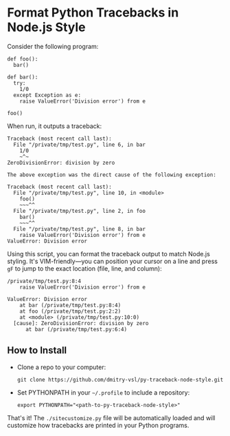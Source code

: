 # Format Python Tracebacks in Node.js Style

Consider the following program:
```
def foo():
  bar()

def bar():
  try:
    1/0
  except Exception as e:
    raise ValueError('Division error') from e

foo()
```

When run, it outputs a traceback:
```
Traceback (most recent call last):
  File "/private/tmp/test.py", line 6, in bar
    1/0
    ~^~
ZeroDivisionError: division by zero

The above exception was the direct cause of the following exception:

Traceback (most recent call last):
  File "/private/tmp/test.py", line 10, in <module>
    foo()
    ~~~^^
  File "/private/tmp/test.py", line 2, in foo
    bar()
    ~~~^^
  File "/private/tmp/test.py", line 8, in bar
    raise ValueError('Division error') from e
ValueError: Division error
```

Using this script, you can format the traceback output to match Node.js styling. It's VIM-friendly—you can position your cursor on a line and press `gF` to jump to the exact location (file, line, and column):
```
/private/tmp/test.py:8:4
    raise ValueError('Division error') from e

ValueError: Division error
    at bar (/private/tmp/test.py:8:4)
    at foo (/private/tmp/test.py:2:2)
    at <module> (/private/tmp/test.py:10:0)
  [cause]: ZeroDivisionError: division by zero
      at bar (/private/tmp/test.py:6:4)

```

## How to Install

- Clone a repo to your computer:
  ```
  git clone https://github.com/dmitry-vsl/py-traceback-node-style.git
  ```

- Set PYTHONPATH in your `~/.profile` to include a repository:
  ```
  export PYTHONPATH="<path-to-py-traceback-node-style>"
  ```

That's it! The `./sitecustomize.py` file will be automatically loaded and will customize how tracebacks are printed in your Python programs.
